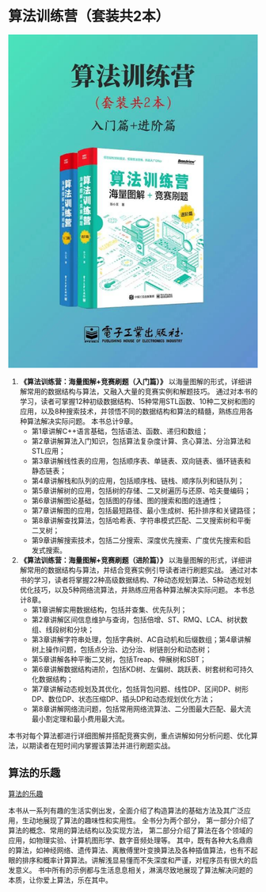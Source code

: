 # 算法训练营（套装共2本）

![算法训练营](image/20210812220702.jpg)


1. **《算法训练营：海量图解+竞赛刷题（入门篇）》** 以海量图解的形式，详细讲解常用的数据结构与算法，又融入大量的竞赛实例和解题技巧。
   通过对本书的学习，读者可掌握12种初级数据结构、15种常用STL函数、10种二叉树和图的应用，以及8种搜索技术，并领悟不同的数据结构和算法的精髓，熟练应用各种算法解决实际问题。
   本书总计9章。
   * 第1章讲解C++语言基础，包括语法、函数、递归和数组；
   * 第2章讲解算法入门知识，包括算法复杂度计算、贪心算法、分治算法和STL应用；
   * 第3章讲解线性表的应用，包括顺序表、单链表、双向链表、循环链表和静态链表；
   * 第4章讲解栈和队列的应用，包括顺序栈、链栈、顺序队列和链队列；
   * 第5章讲解树的应用，包括树的存储、二叉树遍历与还原、哈夫曼编码；
   * 第6章讲解图论基础，包括图的存储、图的搜索和图的连通性；
   * 第7章讲解图的应用，包括最短路径、最小生成树、拓扑排序和关键路径；
   * 第8章讲解查找算法，包括哈希表、字符串模式匹配、二叉搜索树和平衡二叉树；
   * 第9章讲解搜索技术，包括二分搜索、深度优先搜索、广度优先搜索和启发式搜索。
2. **《算法训练营：海量图解+竞赛刷题（进阶篇）》** 以海量图解的形式，详细讲解常用的数据结构与算法，并结合竞赛实例引导读者进行刷题实战。
   通过对本书的学习，读者将掌握22种高级数据结构、7种动态规划算法、5种动态规划优化技巧，以及5种网络流算法，并熟练应用各种算法解决实际问题。
   本书总计8章。
    * 第1章讲解实用数据结构，包括并查集、优先队列；
   * 第2章讲解区间信息维护与查询，包括倍增、ST、RMQ、LCA、树状数组、线段树和分块；
   * 第3章讲解字符串处理，包括字典树、AC自动机和后缀数组；第4章讲解树上操作问题，包括点分治、边分治、树链剖分和动态树；
   * 第5章讲解各种平衡二叉树，包括Treap、伸展树和SBT；
   * 第6章讲解数据结构进阶，包括KD树、左偏树、跳跃表、树套树和可持久化数据结构；
   * 第7章讲解动态规划及其优化，包括背包问题、线性DP、区间DP、树形DP、数位DP、状态压缩DP、插头DP和动态规划优化方法；
   * 第8章讲解网络流问题，包括常用网络流算法、二分图最大匹配、最大流最小割定理和最小费用最大流。 
   
本书对每个算法都进行详细图解并搭配竞赛实例，重点讲解如何分析问题、优化算法，以期读者在短时间内掌握该算法并进行刷题实战。

## 算法的乐趣

[算法的乐趣](https://www.ituring.com.cn/book/1605)

本书从一系列有趣的生活实例出发，全面介绍了构造算法的基础方法及其广泛应用，生动地展现了算法的趣味性和实用性。
全书分为两个部分，
第一部分介绍了算法的概念、常用的算法结构以及实现方法，
第二部分介绍了算法在各个领域的应用，如物理实验、计算机图形学、数字音频处理等。
其中，既有各种大名鼎鼎的算法，如神经网络、遗传算法、离散傅里叶变换算法及各种插值算法，也有不起眼的排序和概率计算算法。讲解浅显易懂而不失深度和严谨，对程序员有很大的启发意义。
书中所有的示例都与生活息息相关，淋漓尽致地展现了算法解决问题的本质，让你爱上算法，乐在其中。 

